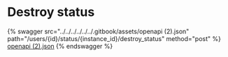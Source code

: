 # Destroy status

{% swagger src="../../../../../../.gitbook/assets/openapi (2).json" path="/users/{id}/status/{instance_id}/destroy_status" method="post" %}
[openapi (2).json](<../../../../../../.gitbook/assets/openapi (2).json>)
{% endswagger %}
